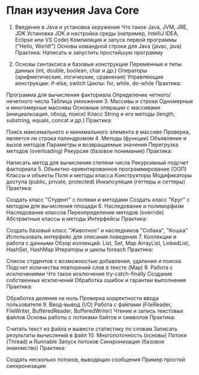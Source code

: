 # План изучения Java Core
1. Введение в Java и установка окружения
Что такое Java, JVM, JRE, JDK
Установка JDK и настройка среды (например, IntelliJ IDEA, Eclipse или VS Code)
Компиляция и запуск первой программы ("Hello, World!")
Основы командной строки для Java (javac, java)
Практика: Написать и запустить простейшую программу

2. Основы синтаксиса и базовые конструкции
Переменные и типы данных (int, double, boolean, char и др.)
Операторы (арифметические, логические, сравнения)
Управляющие конструкции: if-else, switch
Циклы: for, while, do-while
Практика:

Программа для вычисления факториала
Определение четного/нечетного числа
Таблица умножения
3. Массивы и строки
Одномерные и многомерные массивы
Основные операции с массивами (инициализация, обход, поиск)
Класс String и его методы (length, substring, equals, concat и др.)
Практика:

Поиск максимального и минимального элемента в массиве
Проверка, является ли строка палиндромом
4. Методы (функции)
Объявление и вызов методов
Параметры и возвращаемые значения
Перегрузка методов (overloading)
Рекурсия (базовое понимание)
Практика:

Написать метод для вычисления степени числа
Рекурсивный подсчет факториала
5. Объектно-ориентированное программирование (ООП)
Классы и объекты
Поля и методы класса
Конструкторы
Модификаторы доступа (public, private, protected)
Инкапсуляция (геттеры и сеттеры)
Практика:

Создать класс "Студент" с полями и методами
Создать класс "Круг" с методом для вычисления площади
6. Наследование и полиморфизм
Наследование классов
Переопределение методов (override)
Абстрактные классы и методы
Интерфейсы
Практика:

Создать базовый класс "Животное" и наследников "Собака", "Кошка"
Использовать интерфейс для описания поведения
7. Коллекции и работа с данными
Обзор коллекций: List, Set, Map
ArrayList, LinkedList, HashSet, HashMap
Итераторы и циклы foreach
Практика:

Список студентов с возможностью добавления, удаления и поиска
Подсчет количества повторений слов в тексте (Map)
8. Работа с исключениями
Что такое исключения
try-catch-finally
Создание собственных исключений
Обработка ошибок и гарантии выполнения
Практика:

Обработка деления на ноль
Проверка корректности ввода пользователя
9. Ввод-вывод (I/O)
Работа с файлами (FileReader, FileWriter, BufferedReader, BufferedWriter)
Чтение и запись текстовых файлов
Основы работы с потоками байтов и символов
Практика:

Считать текст из файла и вывести статистику по словам
Записать результаты вычислений в файл
10. Многопоточность (основы)
Потоки (Thread) и Runnable
Запуск потоков
Синхронизация (базовое знакомство)
Практика:

Создать несколько потоков, выводящих сообщения
Пример простой синхронизации